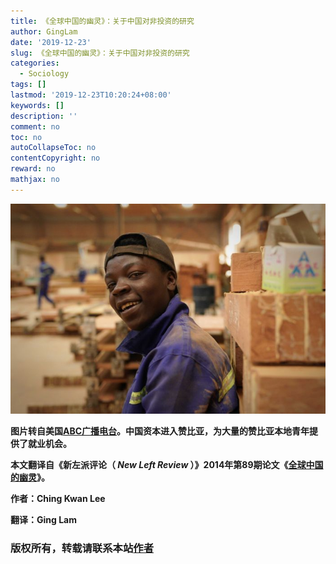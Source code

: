 ```yaml
---
title: 《全球中国的幽灵》：关于中国对非投资的研究
author: GingLam
date: '2019-12-23'
slug: 《全球中国的幽灵》：关于中国对非投资的研究
categories:
  - Sociology
tags: []
lastmod: '2019-12-23T10:20:24+08:00'
keywords: []
description: ''
comment: no
toc: no
autoCollapseToc: no
contentCopyright: no
reward: no
mathjax: no
---
```

<div align=center><img src="https://raw.githubusercontent.com/GingLam/Storage/master/10484368-3x2-700x467.jpg"></div>
<div align=center>
</div>

**图片转自美国[ABC广播电台](https://www.abc.net.au/news/2018-11-10/the-profit-and-pitfalls-of-china-in-zambia/10452430)。中国资本进入赞比亚，为大量的赞比亚本地青年提供了就业机会。**

**本文翻译自《新左派评论（ *New Left Review* ）》2014年第89期论文《[全球中国的幽灵](https://newleftreview.org/issues/II89/articles/ching-kwan-lee-the-spectre-of-global-china)》。**

**作者：Ching Kwan Lee**

**翻译：Ging Lam**


<!--more-->



### 版权所有，转载请联系本站[作者](mailto:linj83@mail2.sysu.edu.cn)
